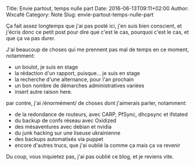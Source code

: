 Title: Envie partout, temps nulle part
Date: 2016-06-13T09:11+02:00
Author: Wxcafé
Category: Note
Slug: envie-partout-temps-nulle-part

Ça fait assez longtemps que j'ai pas posté ici, j'en suis bien conscient, et
j'écris donc ce petit post pour dire que c'est le cas, pourquoi c'est le cas, et
que ça va pas durer.

J'ai beaucoup de choses qui me prennent pas mal de temps en ce moment,
notamment:

- un boulot, je suis en stage
- la rédaction d'un rapport, puisque... je suis en stage
- la recherche d'une alternance, pour l'an prochain
- un bon nombre de démarches administratives variées
- insert autre raison here.

par contre, j'ai /énormément/ de choses dont j'aimerais parler, notamment:

- de la redondance de routeurs, avec CARP, PfSync, dhcpsync et ifstated
- du backup de confs réseau avec Oxidized
- des mésaventures avec debian et nvidia
- du junk hacking sur une liseuse ukrainienne
- des backups automatisés via puppet
- encore d'autres trucs, que j'ai oublié la comme ça mais ça va revenir


Du coup, vous inquietez pas, j'ai pas oublié ce blog, et je reviens vite.
